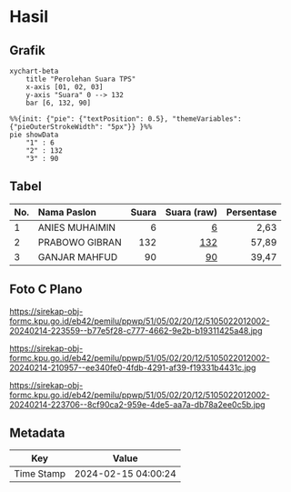 # Hasil

## Grafik

```mermaid
xychart-beta
    title "Perolehan Suara TPS"
    x-axis [01, 02, 03]
    y-axis "Suara" 0 --> 132
    bar [6, 132, 90]
```

```mermaid
%%{init: {"pie": {"textPosition": 0.5}, "themeVariables": {"pieOuterStrokeWidth": "5px"}} }%%
pie showData
    "1" : 6
    "2" : 132
    "3" : 90
```

## Tabel

| No. | Nama Paslon    | Suara | Suara (raw) | Persentase |
|:--- |:-------------- | -----:| -----------:| ----------:|
| 1   | ANIES MUHAIMIN | 6     | [6][p-1]    | 2,63       |
| 2   | PRABOWO GIBRAN | 132   | [132][p-2]  | 57,89      |
| 3   | GANJAR MAHFUD  | 90    | [90][p-3]   | 39,47      |


[p-1]: https://github.com/gigit-pemilu/pemilu-2024-51-bali/blob/main/pilpres/hitung-suara/sub/51-bali/sub/05-klungkung/sub/02-banjarangkan/sub/2012-nyanglan/sub/002-tps/sub/paslon-1.txt
[p-2]: https://github.com/gigit-pemilu/pemilu-2024-51-bali/blob/main/pilpres/hitung-suara/sub/51-bali/sub/05-klungkung/sub/02-banjarangkan/sub/2012-nyanglan/sub/002-tps/sub/paslon-2.txt
[p-3]: https://github.com/gigit-pemilu/pemilu-2024-51-bali/blob/main/pilpres/hitung-suara/sub/51-bali/sub/05-klungkung/sub/02-banjarangkan/sub/2012-nyanglan/sub/002-tps/sub/paslon-3.txt

## Foto C Plano

https://sirekap-obj-formc.kpu.go.id/eb42/pemilu/ppwp/51/05/02/20/12/5105022012002-20240214-223559--b77e5f28-c777-4662-9e2b-b19311425a48.jpg

https://sirekap-obj-formc.kpu.go.id/eb42/pemilu/ppwp/51/05/02/20/12/5105022012002-20240214-210957--ee340fe0-4fdb-4291-af39-f19331b4431c.jpg

https://sirekap-obj-formc.kpu.go.id/eb42/pemilu/ppwp/51/05/02/20/12/5105022012002-20240214-223706--8cf90ca2-959e-4de5-aa7a-db78a2ee0c5b.jpg


## Metadata

| Key        | Value               |
| ---------- | ------------------- |
| Time Stamp | 2024-02-15 04:00:24 |



